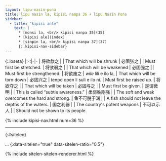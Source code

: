 ```yaml
---
layout: lipu-nasin-pona
title: lipu nasin la, kipisi nanpa 36 • lipu Nasin Pona
sidebar:
  - title: "kipisi ante"
    text: |
      * [monsi la, <br/> kipisi nanpa 35](35)
      * [kipisi ale](index)
      * [sinpin la, <br/> kipisi nanpa 37](37)
      {:.kipisi-nav-sidebar}
---
```


{:.loseta}
|:-:|-|-
| 将欲歙之     | <!--first ... suck thing-->  | That which will be shrunk
| 必固张之     | <!--gotta def 张 thing-->    | Must first be stretched.
| 将欲弱之     |                              | That which will be weakened
| 必固强之     |                              | Must first be strengthened.
| 将欲废之     | _wile_ lili e ilo la,        | That which will be torn down
| 必固兴之     | tenpo open li suli e ilo ni. | Must first be raised up.
| 将欲夺之     |                              | That which will be taken
| 必固与之     |                              | Must first be given.
| 是谓微明     |                              | This is called “subtle awareness.”
| 柔弱胜刚强   |                              | The soft and weak overcomes the hard and strong.
| 鱼不可脱于渊 |                              | A fish should not leave the depths of the waters.
| 国之利器     |                              | The country's potent weapons
| 不可以示人   |                              | Should not be shown to its people.

{% include kipisi-nav.html num=36 %}

-------
{:#sitelen}

...
{:data-sitelen="true" data-sitelen-ratio="0.5"}

{% include sitelen-sitelen-renderer.html %}
